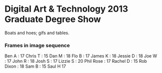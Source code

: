# Digital Art & Technology 2013 Graduate Degree Show

Boats and hoes; gifs and tables.

### Frames in image sequence 

Ben A : 17
Chris T : 15
Dan M : 18
Flo B : 17
James K : 18
Jessie D : 18
Joe W : 17
John R : 18
Josh S : 17
Lizzie S : 20
Phil Rose : 17
Rachel D : 15
Rob Dixon : 18
Sam B : 15
Saul H 17
